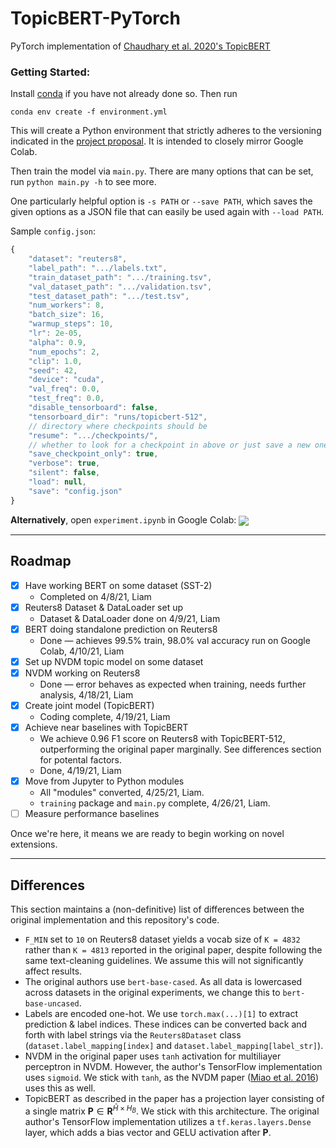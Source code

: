 # TopicBERT-PyTorch
PyTorch implementation of [Chaudhary et al. 2020's TopicBERT](https://arxiv.org/pdf/2010.16407.pdf)

### Getting Started:

Install [conda](https://conda.io/projects/conda/en/latest/user-guide/install/index.html) if you have not already done so. Then run

```
conda env create -f environment.yml
```

This will create a Python environment that strictly adheres to the versioning indicated in the [project proposal](https://drive.google.com/file/d/1oEE8oxiM95Tf99SxUhPXgZj3GkotFtlM/view). It is intended to closely mirror Google Colab.

Then train the model via `main.py`. There are many options that can be set, run `python main.py -h` to see more.

One particularly helpful option is `-s PATH` or `--save PATH`, which saves the given options as a JSON file that
can easily be used again with `--load PATH`.

Sample `config.json`:

```js
{
    "dataset": "reuters8",
    "label_path": ".../labels.txt",
    "train_dataset_path": ".../training.tsv",
    "val_dataset_path": ".../validation.tsv",
    "test_dataset_path": ".../test.tsv",
    "num_workers": 8,
    "batch_size": 16,
    "warmup_steps": 10,
    "lr": 2e-05,
    "alpha": 0.9,
    "num_epochs": 2,
    "clip": 1.0,
    "seed": 42,
    "device": "cuda",
    "val_freq": 0.0,
    "test_freq": 0.0,
    "disable_tensorboard": false,
    "tensorboard_dir": "runs/topicbert-512",
    // directory where checkpoints should be
    "resume": ".../checkpoints/", 
    // whether to look for a checkpoint in above or just save a new one there
    "save_checkpoint_only": true, 
    "verbose": true,
    "silent": false,
    "load": null,
    "save": "config.json"
}
```

**Alternatively**, open `experiment.ipynb` in Google Colab: [<img src="https://colab.research.google.com/assets/colab-badge.svg" align="center">](https://colab.research.google.com/github/liamrahav/TopicBERT-PyTorch/blob/main/experiment.ipynb)

------

## Roadmap

- [X] Have working BERT on some dataset (SST-2)
    - Completed on 4/8/21, Liam
- [X] Reuters8 Dataset & DataLoader set up
    - Dataset & DataLoader done on 4/9/21, Liam
- [X] BERT doing standalone prediction on Reuters8
    - Done — achieves 99.5% train, 98.0% val accuracy run on Google Colab, 4/10/21, Liam 
- [X] Set up NVDM topic model on some dataset
- [X] NVDM working on Reuters8
    - Done — error behaves as expected when training, needs further analysis, 4/18/21, Liam
- [X] Create joint model (TopicBERT)
    - Coding complete, 4/19/21, Liam
- [X] Achieve near baselines with TopicBERT
    - We achieve 0.96 F1 score on Reuters8 with TopicBERT-512, outperforming the original paper marginally. See differences section for potental factors.
    - Done, 4/19/21, Liam
- [X] Move from Jupyter to Python modules
    - All "modules" converted, 4/25/21, Liam. 
    - `training` package and `main.py` complete, 4/26/21, Liam.
- [ ] Measure performance baselines

Once we're here, it means we are ready to begin working on novel extensions.

-----

## Differences

This section maintains a (non-definitive) list of differences between the original implementation and this repository's code.

- `F_MIN` set to `10` on Reuters8 dataset yields a vocab size of `K = 4832` rather than `K = 4813` reported in the original paper, despite following the same text-cleaning guidelines. We assume this will not significantly affect results.
- The original authors use `bert-base-cased`. As all data is lowercased across datasets in the original experiments, we change this to `bert-base-uncased`.
- Labels are encoded one-hot. We use `torch.max(...)[1]` to extract prediction & label indices. These indices can be converted back and forth with label strings via the `Reuters8Dataset` class (`dataset.label_mapping[index]` and `dataset.label_mapping[label_str]`).
- NVDM in the original paper uses `tanh` activation for multiliayer perceptron in NVDM. However, the author's TensorFlow implementation uses `sigmoid`. We stick with `tanh`, as the NVDM paper ([Miao et al. 2016](https://arxiv.org/pdf/1511.06038.pdf)) uses this as well.
- TopicBERT as described in the paper has a projection layer consisting of a single matrix $\mathbf{P} \in \mathbf{R}^{\hat{H} \times H_B}$. We stick with this architecture. The original author's TensorFlow implementation utilizes a `tf.keras.layers.Dense` layer, which adds a bias vector and GELU activation after $\mathbf{P}$.

